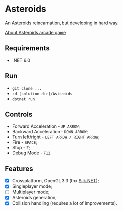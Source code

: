 # Asteroids #

An Asteroids reincarnation, but developing in hard way.

[About Asteroids arcade game](https://ru.wikipedia.org/wiki/Asteroids)

## Requirements ##

- .NET 6.0

## Run ##

- `git clone ...`
- `cd [solution dir]/Asteroids`
- `dotnet run`

## Controls ##

- Forward Acceleration - `UP ARROW`;
- Backward Acceleration - `DOWN ARROW`;
- Turn left/right - `LEFT ARROW / RIGHT ARROW`;
- Fire - `SPACE`;
- Stop - `Z`;
- Debug Mode - `F12`.

## Features ##

- [x] Crossplatform, OpenGL 3.3 (thx [Silk.NET](https://github.com/dotnet/Silk.NET));
- [x] Singleplayer mode;
- [ ] Multiplayer mode;
- [x] Asteroids generation;
- [x] Collision handling (requires a lot of improvements).
